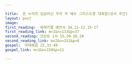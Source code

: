 ```yaml
---

title:  온 누리의 임금이신 우리 주 예수 그리스도왕 대축일(성서 주간)
layout: post 
image:  
first_reading:  에제키엘 예언서 34,11-12.15-17
first_reading_link: m=1&n=133&p=37
second_reading: 코린토 1서 15,20-26.28 
second_reading_link: m=2&n=152&p=8
gospel:  마태복음 25,31-46
gospel_link: m=2&n=150&p=11

---
```


